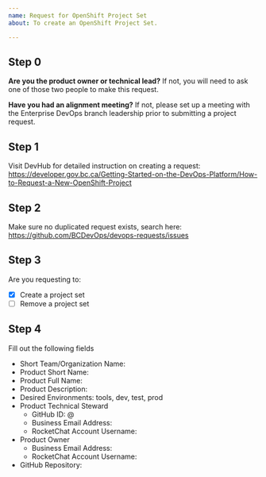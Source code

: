```yaml
---
name: Request for OpenShift Project Set
about: To create an OpenShift Project Set.

---
```

## Step 0
**Are you the product owner or technical lead?**
If not, you will need to ask one of those two people to make this request.

**Have you had an alignment meeting?**
If not, please set up a meeting with the Enterprise DevOps branch leadership prior to submitting a project request.

## Step 1
Visit DevHub for detailed instruction on creating a request:
https://developer.gov.bc.ca/Getting-Started-on-the-DevOps-Platform/How-to-Request-a-New-OpenShift-Project


## Step 2
Make sure no duplicated request exists, search here:
https://github.com/BCDevOps/devops-requests/issues


## Step 3
Are you requesting to:
- [x] Create a project set
- [ ] Remove a project set

## Step 4
Fill out the following fields

* Short Team/Organization Name: 
* Product Short Name: 
* Product Full Name: 
* Product Description: 
* Desired Environments: tools, dev, test, prod
* Product Technical Steward
  - GitHub ID: @
  - Business Email Address: 
  - RocketChat Account Username: 
* Product Owner
  - Business Email Address: 
  - RocketChat Account Username: 
* GitHub Repository:
